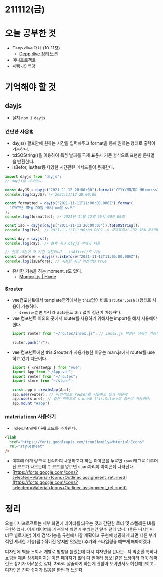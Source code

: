 # 211112(금)

# 오늘 공부한 것

- Deep dive 객체 (10, 11장)
  - [Depp dive 정리 노션](https://www.notion.so/Deep-Dive-439d9b75177c4e5ea54ed90ceee92de9)
- 미니프로젝트
- 패캠 JS 특강

# 기억해야 할 것

## dayjs

- 설치 `npm i dayjs`

### 간단한 사용법

- dayjs() 괄호안에 원하는 시간을 입력해주고 format을 통해 원하는 형태로 출력이 가능하다.
- toISOString()을 이용하여 특정 날짜를 국제 표준시 기준 형식으로 표현한 문자열을 반환한다.
- isBefor, isAfter등 다양한 시간관련 메서드들이 존재한다.

```jsx
import dayjs from "dayjs";
// dayjs를 가져온다.

const dayJS = dayjs("2021-11-12 20:00:00").format("YYYY/MM/DD HH:mm:ss");
console.log(dayJS); // 2021/11/12 20:00:00

const formatted = dayjs("2021-11-12T11:00:00.000Z").format(
  "YYYY년 MM월 DD일 HH시 mm분 ss초"
);
console.log(formatted); // 2021년 11월 12일 20시 00분 00초

const iso = dayjs(dayjs("2021-11-12 20:00:00")).toISOString();
console.log(iso); // 2021-11-12T11:00:00.000Z -> 국제표준시 기준 형식 문자열

const day = dayjs();
console.log(day); // 현재 시간 dayjs 객체가 나옴

// 현재 시간이 저 시간 이전이니? , isAfter()도 가능
const isBefore = dayjs().isBefore("2021-11-12T11:00:00.000Z");
console.log(isBefore); // 지정한 시간 이전이면 true
```

- 유사한 기능을 하는 moment.js도 있다.
  - [Moment.js | Home](https://momentjs.com/)

### $router

- vue컴포넌트에서 template영역에서는 `this`없이 바로 `$router.push()`형태로 사용이 가능하다.
  - `$router`뿐만 아니라 data들도 this 없이 접근이 가능하다.
- vue 컴포넌트 이외의 곳에서 router를 사용하기 위해서는 import를 해서 사용해야한다.
  ```jsx
  import router from "~/routes/index.js"; // index.js 부분은 생략이 가능하다.

  router.push("/");
  ```
- vue 컴포넌트에선 this.$router가 사용가능한 이유는 main.js에서 router를 use하고 있기 때문이다.
  ```jsx
  import { createApp } from "vue";
  import App from "~/App.vue";
  import router from "~/routes";
  import store from "~/store";

  const app = createApp(App);
  app.use(router); // 이런식으로 router를 사용하고 있기 때문에
  app.use(store); // 같은 맥락으로 store도 this.$store로 접근이 가능하다!
  app.mount("#app");
  ```

### material icon 사용하기

- index.html에 아래 코드를 추가한다.

```html
<link
  href="https://fonts.googleapis.com/icon?family=Material+Icons"
  rel="stylesheet"
/>
```

- 이후에 아래 링크로 접속하여 사용하고자 하는 아이콘을 누르면 `span` 태그로 이루어진 코드가 나오는데 그 코드를 넣으면 span자리에 아이콘이 나타난다.
- [https://fonts.google.com/icons?selected=Material+Icons+Outlined:assignment_returned](https://fonts.google.com/icons?selected=Material+Icons+Outlined:assignment_returned)

# 정리

오늘 미니프로젝트는 세부 화면에 데이터를 띄우는 것과 간단한 로더 및 스켈레톤 UI를 구현하였다.
이제 데이터를 가져와서 화면에 뿌리는건 얼추 끝이 났다. (물론 디자인이 너무 별로지만) 이제 검색기능을 구현해 나갈 계획이고 구현에 성공하게 되면 다른 부가적인 세세한 기능(필수적이진 않지만 멋있는) 추가와 스타일링을 예쁘게 해봐야겠다.

디자인에 벽을 느껴서 개발로 방향을 틀었는데 다시 디자인을 만나는.. 이 악순환 특히나 쇼핑몰 제품 상세페이지는 이쁜 페이지가 없이 다 받아라 정보! 같은 느낌이라 더욱 레퍼런스 찾기가 어려운것 같다. 차라리 깔끔하게 하는게 괜찮아 보이면서도 허전해보이고.. 디자인은 진짜 쉽지가 않음을 한번 더 느낀다.
